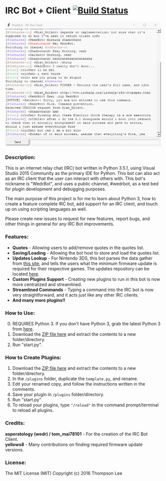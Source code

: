 # IRC Bot + Client  [![Build Status](https://travis-ci.org/tommai78101/IRCBot.svg?branch=master)](https://travis-ci.org/tommai78101/IRCBot)

![](https://github.com/tommai78101/IRCBot/raw/master/demo.gif)

### Description:

This is an internet relay chat (IRC) bot written in Python 3.5.1, using Visual Studio 2015 Community as the primary IDE for Python. This bot can also act as an IRC client that the user can interact with others with. This bot's nickname is "WedrBot", and uses a public channel, #wedrbot, as a test bed for plugin development and debugging purposes.

The main purpose of this project is for me to learn about Python 3, how to create a feature complete IRC bot, add support for an IRC client, and touch up on using scripting languages as well.

Please create new issues to request for new features, report bugs, and other things in general for any IRC Bot improvements.

### Features:

* **Quotes** - Allowing users to add/remove quotes in the quotes list.   
* **Saving/Loading** - Allowing the bot host to store and load the quotes list.   
* **Updates Lookup** - For Nintendo 3DS, this bot parses the data gather from [this site](https://yls8.mtheall.com/ninupdates/reports.php), and tells the users what the minimum firmware update is required for their respective games. The updates repository can be located [here](https://github.com/yellows8/ninupdates).   
* **Custom Plugins Support** - Creating new plugins to run in this bot is now more centralized and streamlined.    
* **Streamlined Commands** - Typing a command into the IRC bot is now very straightforward, and it acts just like any other IRC clients.   
* **And many more plugins!!**

### How to Use:

0. REQUIRES Python 3. If you don't have Python 3, grab the latest Python 3 from [here](https://www.python.org/downloads/).
1. Download the [ZIP file here](https://github.com/tommai78101/IRCBot/archive/master.zip) and extract the contents to a new folder/directory.
2. Run "start.py".

### How to Create Plugins:

1. Download the [ZIP file here](https://github.com/tommai78101/IRCBot/archive/master.zip) and extract the contents to a new folder/directory.
2. In the `/plugins` folder, duplicate the `template.py`, and rename.
3. Edit your renamed copy, and follow the instructions written in the comments.
4. Save your plugin in `/plugins` folder/directory.
5. Run "start.py"
6. To reload your plugins, type `"/reload"` in the command prompt/terminal to reload all plugins.

### Credits:

**asperatology (wedr) / tom_mai78101** - For the creation of the IRC Bot Client.    
**yellows8** - Many contributions on finding required firmware update versions.

### License:

The MIT License (MIT)
Copyright (c) 2016 Thompson Lee